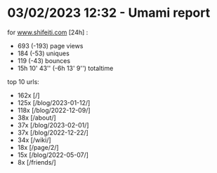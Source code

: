 # 03/02/2023 12:32 - Umami report
for www.shifeiti.com [24h] :

 - 693 (-193) page views
 - 184 (-53) uniques
 - 119 (-43) bounces
 - 15h 10' 43'' (-6h 13' 9'') totaltime


top 10 urls:
 - 162x [/]
 - 125x [/blog/2023-01-12/]
 - 118x [/blog/2022-12-09/]
 - 38x [/about/]
 - 37x [/blog/2023-02-01/]
 - 37x [/blog/2022-12-22/]
 - 34x [/wiki/]
 - 18x [/page/2/]
 - 15x [/blog/2022-05-07/]
 - 8x [/friends/]



